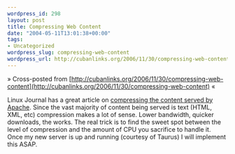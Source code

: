```yaml
--- 
wordpress_id: 298
layout: post
title: Compressing Web Content
date: "2004-05-11T13:01:38+00:00"
tags: 
- Uncategorized
wordpress_slug: compressing-web-content
wordpress_url: http://cubanlinks.org/2006/11/30/compressing-web-content
---
```

&raquo; Cross-posted from [http://cubanlinks.org/2006/11/30/compressing-web-content](http://cubanlinks.org/2006/11/30/compressing-web-content) &laquo;

<p>Linux Journal has a great article on <a href="http://www.linuxjournal.com/article.php?sid=6802">compressing the content served by Apache</a>.  Since the vast majority of content being served is text (HTML, <span class="caps">XML</span>, etc) compression makes a lot of sense.  Lower bandwidth, quicker downloads, the works.  The real trick is to find the sweet spot between the level of compression and the amount of <span class="caps">CPU</span> you sacrifice to handle it.  Once my new server is up and running (courtesy of Taurus) I will implement this <span class="caps">ASAP</span>.</p>
